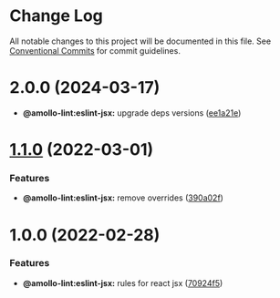 # Change Log

All notable changes to this project will be documented in this file.
See [Conventional Commits](https://conventionalcommits.org) for commit guidelines.

# 2.0.0 (2024-03-17)

* **@amollo-lint:eslint-jsx:** upgrade deps versions ([ee1a21e](https://github.com/amollo-ui/amollo-lint/commit/ee1a21e7b611c1805dabfcf80e66053f658ca36c))


# [1.1.0](https://github.com/amollo-ui/amollo-lint/compare/@amollo-lint/eslint-config-jsx@1.0.0...@amollo-lint/eslint-config-jsx@1.1.0) (2022-03-01)


### Features

* **@amollo-lint:eslint-jsx:** remove overrides ([390a02f](https://github.com/amollo-ui/amollo-lint/commit/390a02f9b8267943ffd91fcdcf6ca7a33f3d2a79))


# 1.0.0 (2022-02-28)


### Features

* **@amollo-lint:eslint-jsx:** rules for react jsx ([70924f5](https://github.com/amollo-ui/amollo-lint/commit/70924f5611c75e0e85ff0bee3c10a900ef07210e))
